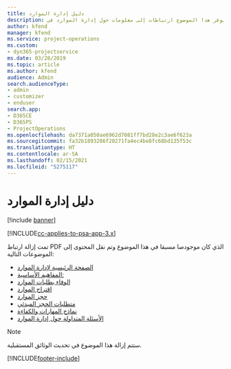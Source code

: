 ```yaml
---
title: دليل إدارة الموارد
description: يوفر هذا الموضوع ارتباطات إلى معلومات حول إدارة الموارد في Project Service Automation
author: kfend
manager: kfend
ms.service: project-operations
ms.custom:
- dyn365-projectservice
ms.date: 03/28/2019
ms.topic: article
ms.author: kfend
audience: Admin
search.audienceType:
- admin
- customizer
- enduser
search.app:
- D365CE
- D365PS
- ProjectOperations
ms.openlocfilehash: da7371a050ae6962d7081ff7bd28e2c3ae6f623a
ms.sourcegitcommit: fa32b1893286f20271fa4ec4be8fc68bd135f53c
ms.translationtype: HT
ms.contentlocale: ar-SA
ms.lasthandoff: 02/15/2021
ms.locfileid: "5275117"
---
```

# <a name="resource-management-guide"></a>دليل إدارة الموارد

[!include [banner](../../includes/psa-now-project-operations.md)]

[!INCLUDE[cc-applies-to-psa-app-3.x](../../includes/cc-applies-to-psa-app-3x.md)]

تمت إزالة ارتباط PDF الذي كان موجودصا مسبقا في هذا الموضوع وتم نقل المحتوى إلى الموضوعات التالية:

- [الصفحة الرئيسية لإدارة الموارد](../resource-management-home-page.md)
- [المفاهيم الأساسية:](../reports-key-concepts.md)
- [الوفاء بطلبات الموارد](../resource-management-fulfill-requests.md)
- [اقتراح الموارد](../resource-management-propose-resources.md)
- [حجز الموارد](../resource-management-book-resources-scheduleboard.md)
- [متطلبات الحجز المبدئي](../resource-management-softbook-requirements.md)
- [نماذج المهارات والكفاءة](../resource-management-skills-proficiency.md)
- [الأسئلة المتداولة حول إدارة الموارد](../resource-management-faq.md)

> [!NOTE]
> ستتم إزالة هذا الموضوع في تحديث الوثائق المستقبلية. 


[!INCLUDE[footer-include](../../includes/footer-banner.md)]